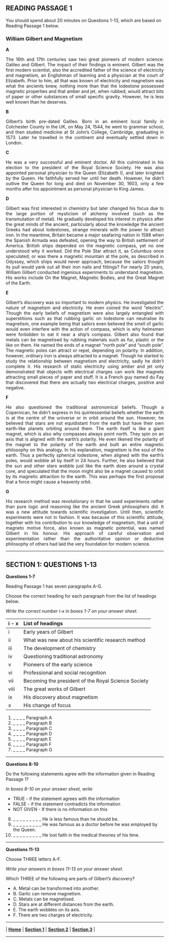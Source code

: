 ## READING PASSAGE 1  

You should spend about 20 minutes on Questions 1-13, which are based on Reading Passage 1 below.  

### William Gilbert and Magnetism

**A**

<p align=justify>
The 16th and 17th centuries saw two great pioneers of modern science: Galileo and Gilbert. The impact of their findings is eminent. Gilbert was the first modern scientist, also the accredited father of the science of electricity and magnetism, an Englishman of learning and a physician at the court of Elizabeth. Prior to him, all that was known of electricity and magnetism was what the ancients knew, nothing more than that the lodestone possessed magnetic properties and that amber and jet, when rubbed, would attract bits of paper or other substances of small specific gravity. However, he is less well known than he deserves.
</p>

**B**
<p align=justify>
Gilbert’s birth pre-dated Galileo. Born in an eminent local family in Colchester County in the UK, on May 24, 1544, he went to grammar school, and then studied medicine at St John’s College, Cambridge, graduating in 1573. Later he travelled in the continent and eventually settled down in London.
</p>

**C**
<p align=justify>
He was a very successful and eminent doctor. All this culminated in his election to the president of the Royal Science Society. He was also appointed personal physician to the Queen (Elizabeth I), and later knighted by the Queen. He faithfully served her until her death. However, he didn’t outlive the Queen for long and died on November 30, 1603, only a few months after his appointment as personal physician to King James.
</p>

**D**
<p align=justify>
Gilbert was first interested in chemistry but later changed his focus due to the large portion of mysticism of alchemy involved (such as the transmutation of metal). He gradually developed his interest in physics after the great minds of the ancient, particularly about the knowledge the ancient Greeks had about lodestones, strange minerals with the power to attract iron. In the meantime, Britain became a major seafaring nation in 1588 when the Spanish Armada was defeat­ed, opening the way to British settlement of America. British ships depended on the magnetic compass, yet no one understood why it worked. Did the Pole Star attract it, as Columbus once speculated; or was there a magnetic mountain at the pole, as described in Odyssey, which ships would never approach, because the sail­ors thought its pull would yank out all their iron nails and fittings? For nearly 20 years, William Gilbert conducted ingenious experiments to understand magnet­ism. His works include On the Magnet, Magnetic Bodies, and the Great Magnet of the Earth.
</p>

**E**
<p align=justify>
Gilbert’s discovery was so important to modern physics. He investigated the nature of magnetism and electricity. He even coined the word “electric”. Though the early beliefs of magnetism were also largely entangled with superstitions such as that rubbing garlic on lodestone can neutralise its magnetism, one example being that sailors even believed the smell of garlic would even interfere with the action of compass, which is why helmsmen were forbidden to eat it near a ship’s compass. Gilbert also found that metals can be magnetised by rubbing mater­ials such as fur, plastic or the like on them. He named the ends of a magnet “north pole” and “south pole”. The magnetic poles can attract or repel, depending on polarity. In addition, however, ordinary iron is always attracted to a magnet. Though he started to study the relationship between magnetism and electricity, sadly he didn’t complete it. His research of static electricity using amber and jet only demonstrated that objects with electrical charges can work like magnets attracting small pieces of paper and stuff. It is a French guy named du Fay that discovered that there are actually two electrical charges, positive and negative.
</p>

**F**
<p align=justify>
He also questioned the traditional astronomical beliefs. Though a Copernican, he didn’t express in his quintessential beliefs whether the earth is at the centre of the universe or in orbit around the sun. However, he believed that stars are not equidistant from the earth but have their own earth-like planets orbiting around them. The earth itself is like a giant magnet, which is also why compasses always point north. They spin on an axis that is aligned with the earth’s polarity. He even likened the polarity of the magnet to the polarity of the earth and built an entire magnetic philosophy on this analogy. In his explanation, magnetism is the soul of the earth. Thus a perfectly spherical lodestone, when aligned with the earth’s poles, would wobble all by itself in 24 hours. Further, he also believed that the sun and other stars wobble just like the earth does around a crystal core, and speculated that the moon might also be a magnet caused to orbit by its magnetic attraction to the earth. This was perhaps the first proposal that a force might cause a heavenly orbit.
</p>

**G**
<p align=justify>
His research method was revolutionary in that he used experiments rather than pure logic and reasoning like the ancient Greek philosophers did. It was a new attitude towards scientific investigation. Until then, scientific experiments were not in fashion. It was because of this scientific attitude, together with his contri­bution to our knowledge of magnetism, that a unit of magneto motive force, also known as magnetic potential, was named Gilbert in his honour. His approach of careful observation and experimentation rather than the authoritative opinion or deductive philosophy of others had laid the very foundation for modern science.
</p>

---

## SECTION 1: QUESTIONS 1-13

**Questions 1-7**

Reading Passage 1 has seven paragraphs A-G.

Choose the correct heading for each paragraph from the list of headings below.    

*Write the correct number i-x in boxes 1-7 on your answer sheet.*

| i - x | List of headings                                    |
|:------|:----------------------------------------------------|
| i     | Early years of Gilbert                              |
| ii    | What was new about his scientific research method   |
| iii   | The development of chemistry                        |
| iv    | Questioning traditional astronomy                   |
| v     | Pioneers of the early science                       |
| vi    | Professional and social recognition                 |
| vii   | Becoming the president of the Royal Science Society |
| viii  | The great works of Gilbert                          |
| ix    | His discovery about magnetism                       |
| x     | His change of focus                                 |


1. _ _ _ _ Paragraph A
2. _ _ _ _ Paragraph B
3. _ _ _ _ Paragraph C
4. _ _ _ _ Paragraph D
5. _ _ _ _ Paragraph E
6. _ _ _ _ Paragraph F
7. _ _ _ _ Paragraph G

---

**Questions 8-10**


Do the following statements agree with the information given in Reading Passage 1?

*In boxes 8-10 on your answer sheet, write*

- TRUE - 	if the statement agrees with the information
- FALSE	- if the statement contradicts the information
- NOT GIVEN -	If there is no information on this

8. _ _ _ _ _ _ _ _ _ He is less famous than he should be.
9. _ _ _ _ _ _ _ _ _ He was famous as a doctor before he was employed by the Queen.
10. _ _ _ _ _ _ _ _ _ He lost faith in the medical theories of his time.

---

**Questions 11-13**

Choose THREE letters A-F.

*Write your answers in boxes 11-13 on your answer sheet.*

Which THREE of the following are parts of Gilbert’s discovery?

- A. Metal can be transformed into another.  
- B. Garlic can remove magnetism.
- C. Metals can be magnetised.
- D. Stars are at different distances from the earth.
- E. The earth wobbles on its axis.
- F. There are two charges of electricity.

---

| **[Home](1.md)** | **[Section 1](Section_1.md)** | **[Section 2](Section_2.md)** | **[Section 3](Section_3.md)** |

---
